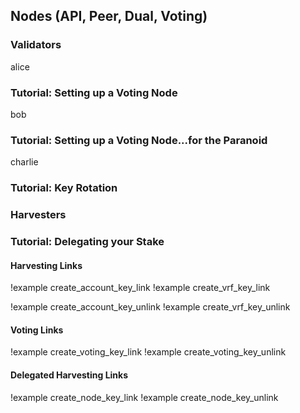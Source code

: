 ## Nodes (API, Peer, Dual, Voting)

### Validators
alice

### Tutorial: Setting up a Voting Node
bob

### Tutorial: Setting up a Voting Node...for the Paranoid
charlie

### Tutorial: Key Rotation


### Harvesters
### Tutorial: Delegating your Stake

#### Harvesting Links

!example create_account_key_link
!example create_vrf_key_link

!example create_account_key_unlink
!example create_vrf_key_unlink

#### Voting Links

!example create_voting_key_link
!example create_voting_key_unlink

#### Delegated Harvesting Links

!example create_node_key_link
!example create_node_key_unlink
